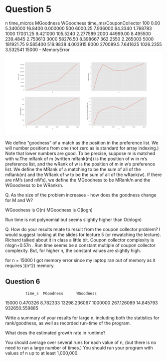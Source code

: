 # Question 5
n   time_micros  MGoodness  WGoodness  time_ms/CouponCollector
100        0.00   5.340000    16.8400                 0.000000
500     6000.25   7.936000    64.3340                 1.768783
1000   17031.25   9.421000   105.5240                 2.277589
2000   44999.00   8.495500   239.4845                 2.753613
3000   58276.50   8.398667   362.2550                 2.265003
5000  181921.75   9.585400   519.9838                 4.003915
8000   270089.5   7.641625  1026.2355                 3.532541
15000 - MemoryError
![q5_result](images/q5.png)


We define “goodness” of a match as the position in the preference list. We will number positions from one (not zero as is standard for array indexing.) Note that lower numbers are good. To be precise, suppose m is matched with w.The mRank of m (written mRank(m)) is the position of w in m’s preference list, and the wRank of w is the position of m in w’s preference list. We define the MRank of a matching to be the sum of all of the mRank(m) and the WRank of w to be the sum of all of the wRank(w). If there are nM’s (and nW’s), we define the MGoodness to be MRank/n and the WGoodness to be WRank/n.

Q. As the size of the problem increases - how does the goodness change for M and W?

WGoodness is O(n)
MGoodness is O(logn)

Run time is not polynomial but seems slightly higher than O(nlogn)

Q. How do your results relate to result from the coupon collector problem? 
I would suggest looking at the slides for lecture 5 (or rewatching the lecture). Richard talked about it in class a little bit.
Coupon collector complexity is nlogn+0.57n . Run time seems be a constant multiple of coupon collector complexity. But, for higher n, the constant values are slightly high.

for n = 15000 I got memory error since my laptop ran out of memory as it requires )(n^2) memory.


## Question 6
             time_s  MGoodness      WGoodness
15000      0.470326   8.782333   13298.236067
1000000  267.126089  14.845793  932650.559885


Write a summary of your results for large n, including both the statistics for rank/goodness, as well as recorded run-time of the program. 

What does the estimated growth rate in runtime?

You should average over several runs for each value of n, (but there is no need to run a large number of times.) You should run your program with values of n up to at least 1,000,000.


